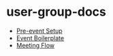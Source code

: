 # user-group-docs

- [Pre-event Setup](pre-event-setup.md)
- [Event Boilerplate](event-boilerplate.md)
- [Meeting Flow](MeetingFlow.md)
